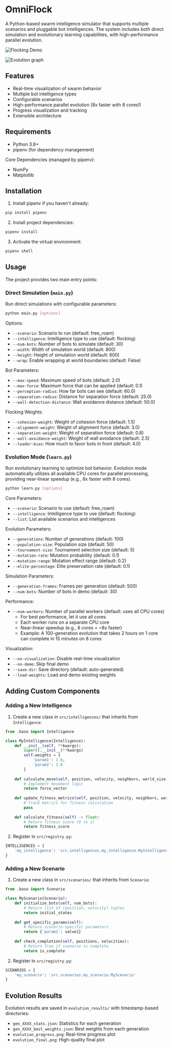 # OmniFlock

A Python-based swarm intelligence simulator that supports multiple scenarios and pluggable bot intelligences. The system includes both direct simulation and evolutionary learning capabilities, with high-performance parallel evolution.

![Flocking Demo](demo/flock.gif)

![Evolution graph](demo/evo_graph.png)

## Features

- Real-time visualization of swarm behavior
- Multiple bot intelligence types
- Configurable scenarios
- High-performance parallel evolution (8x faster with 8 cores!)
- Progress visualization and tracking
- Extensible architecture

## Requirements

- Python 3.8+
- pipenv (for dependency management)

Core Dependencies (managed by pipenv):
- NumPy
- Matplotlib

## Installation

1. Install pipenv if you haven't already:
```bash
pip install pipenv
```

2. Install project dependencies:
```bash
pipenv install
```

3. Activate the virtual environment:
```bash
pipenv shell
```

## Usage

The project provides two main entry points:

### Direct Simulation (`main.py`)

Run direct simulations with configurable parameters:

```bash
python main.py [options]
```

Options:
- `--scenario`: Scenario to run (default: free_roam)
- `--intelligence`: Intelligence type to use (default: flocking)
- `--num-bots`: Number of bots to simulate (default: 30)
- `--width`: Width of simulation world (default: 800)
- `--height`: Height of simulation world (default: 600)
- `--wrap`: Enable wrapping at world boundaries (default: False)

Bot Parameters:
- `--max-speed`: Maximum speed of bots (default: 2.0)
- `--max-force`: Maximum force that can be applied (default: 0.1)
- `--perception-radius`: How far bots can see (default: 60.0)
- `--separation-radius`: Distance for separation force (default: 25.0)
- `--wall-detection-distance`: Wall avoidance distance (default: 50.0)

Flocking Weights:
- `--cohesion-weight`: Weight of cohesion force (default: 1.5)
- `--alignment-weight`: Weight of alignment force (default: 3.0)
- `--separation-weight`: Weight of separation force (default: 0.8)
- `--wall-avoidance-weight`: Weight of wall avoidance (default: 2.5)
- `--leader-bias`: How much to favor bots in front (default: 4.0)

### Evolution Mode (`learn.py`)

Run evolutionary learning to optimize bot behavior. Evolution mode automatically utilizes all available CPU cores for parallel processing, providing near-linear speedup (e.g., 8x faster with 8 cores).

```bash
python learn.py [options]
```

Core Parameters:
- `--scenario`: Scenario to use (default: free_roam)
- `--intelligence`: Intelligence type to use (default: flocking)
- `--list`: List available scenarios and intelligences

Evolution Parameters:
- `--generations`: Number of generations (default: 100)
- `--population-size`: Population size (default: 50)
- `--tournament-size`: Tournament selection size (default: 5)
- `--mutation-rate`: Mutation probability (default: 0.1)
- `--mutation-range`: Mutation effect range (default: 0.2)
- `--elite-percentage`: Elite preservation rate (default: 0.1)

Simulation Parameters:
- `--generation-frames`: Frames per generation (default: 500)
- `--num-bots`: Number of bots in demo (default: 30)

Performance:
- `--num-workers`: Number of parallel workers (default: uses all CPU cores)
  - For best performance, let it use all cores
  - Each worker runs on a separate CPU core
  - Near-linear speedup (e.g., 8 cores = ~8x faster)
  - Example: A 100-generation evolution that takes 2 hours on 1 core can complete in 15 minutes on 8 cores

Visualization:
- `--no-visualization`: Disable real-time visualization
- `--no-demo`: Skip final demo
- `--save-dir`: Save directory (default: auto-generated)
- `--load-weights`: Load and demo existing weights

## Adding Custom Components

### Adding a New Intelligence

1. Create a new class in `src/intelligences/` that inherits from `Intelligence`:
```python
from .base import Intelligence

class MyIntelligence(Intelligence):
    def __init__(self, **kwargs):
        super().__init__(**kwargs)
        self.weights = {
            'param1': 1.0,
            'param2': 2.0
        }
    
    def calculate_move(self, position, velocity, neighbors, world_size, **kwargs):
        # Implement movement logic
        return force_vector
    
    def update_fitness_metrics(self, position, velocity, neighbors, world_size):
        # Track metrics for fitness calculation
        pass
    
    def calculate_fitness(self) -> float:
        # Return fitness score (0 to 1)
        return fitness_score
```

2. Register in `src/registry.py`:
```python
INTELLIGENCES = {
    'my_intelligence': 'src.intelligences.my_intelligence.MyIntelligence'
}
```

### Adding a New Scenario

1. Create a new class in `src/scenarios/` that inherits from `Scenario`:
```python
from .base import Scenario

class MyScenario(Scenario):
    def initialize_bots(self, num_bots):
        # Return list of (position, velocity) tuples
        return initial_states
    
    def get_specific_params(self):
        # Return scenario-specific parameters
        return {'param1': value1}
    
    def check_completion(self, positions, velocities):
        # Return True if scenario is complete
        return is_complete
```

2. Register in `src/registry.py`:
```python
SCENARIOS = {
    'my_scenario': 'src.scenarios.my_scenario.MyScenario'
}
```

## Evolution Results

Evolution results are saved in `evolution_results/` with timestamp-based directories:
- `gen_XXXX_stats.json`: Statistics for each generation
- `gen_XXXX_best_weights.json`: Best weights from each generation
- `evolution_progress.png`: Real-time progress plot
- `evolution_final.png`: High-quality final plot
